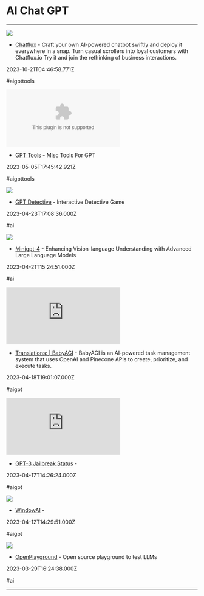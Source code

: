 # AI  Chat  GPT

---

![](https://rdl.ink/render/https%3A%2F%2Fchatflux.io)

- [Chatflux](https://chatflux.io) - Craft your own AI-powered chatbot swiftly and deploy it everywhere in a snap. Turn casual scrollers into loyal customers with Chatflux.io Try it and join the rethinking of business interactions.

2023-10-21T04:46:58.771Z

#aigpttools

![](https://rdl.ink/render/https%3A%2F%2Fgpttools.com)

- [GPT Tools](https://gpttools.com) - Misc Tools For GPT

2023-05-05T17:45:42.921Z

#aigpttools

![](https://rdl.ink/render/https%3A%2F%2Fgpt.adsp.dev)

- [GPT Detective](https://gpt.adsp.dev) - Interactive Detective Game

2023-04-23T17:08:36.000Z

#ai

![](https://rdl.ink/render/https%3A%2F%2Fminigpt-4.github.io)

- [Minigpt-4](https://minigpt-4.github.io) - Enhancing Vision-language Understanding with Advanced Large Language Models

2023-04-21T15:24:51.000Z

#ai

![](https://rdl.ink/render/https%3A%2F%2Fbabyagi.org)

- [Translations: | BabyAGI](https://babyagi.org) - BabyAGI is an AI-powered task management system that uses OpenAI and Pinecone APIs to create, prioritize, and execute tasks.

2023-04-18T19:01:07.000Z

#aigpt

![](https://rdl.ink/render/http%3A%2F%2Fwww.jamessawyer.co.uk%2Fpub%2Fgpt_jb.html)

- [GPT-3 Jailbreak Status](http://www.jamessawyer.co.uk/pub/gpt_jb.html) - 

2023-04-17T14:26:24.000Z

#aigpt

![](https://rdl.ink/render/https%3A%2F%2Fwindowai.io)

- [WindowAI](https://windowai.io) - 

2023-04-12T14:29:51.000Z

#aigpt

![](https://rdl.ink/render/https%3A%2F%2Fnat.dev)

- [OpenPlayground](https://nat.dev) - Open source playground to test LLMs

2023-03-29T16:24:38.000Z

#ai

---

